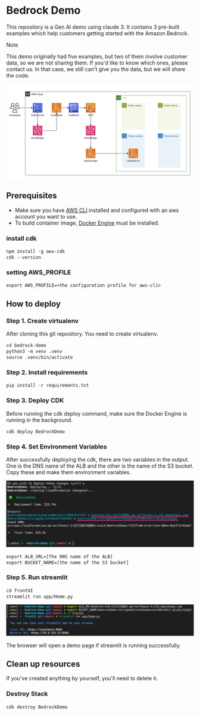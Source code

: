 
# Bedrock Demo
This repository is a Gen AI demo using claude 3. It contains 3 pre-built examples which help customers getting started with the Amazon Bedrock.

> [!NOTE]
> This demo originally had five examples, but two of them involve customer data, so we are not sharing them. If you'd like to know which ones, please contact us. In that case, we still can't give you the data, but we will share the code.

![Pic 1.](architecture.png)

## Prerequisites
- Make sure you have [AWS CLI](https://docs.aws.amazon.com/cli/latest/userguide/install-cliv2.html) installed and configured with an aws account you want to use.
- To build container image, [Docker Engine](https://docs.docker.com/engine/install/) must be installed.

### install cdk
```shell
npm install -g aws-cdk
cdk --version
```

### setting AWS_PROFILE
```shell
export AWS_PROFILE=<the configuration profile for aws-cli>
```

## How to deploy

### Step 1. Create virtualenv
After cloning this git repository. You need to create virtualenv.
```shell
cd bedrock-demo
python3 -m venv .venv
source .venv/bin/activate
```

### Step 2. Install requirements
```shell
pip install -r requirements.txt
```

### Step 3. Deploy CDK
Before running the cdk deploy command, make sure the Docker Engine is running in the background.
```shell
cdk deploy BedrockDemo
```

### Step 4. Set Environment Variables
After successfully deploying the cdk, there are two variables in the output. One is the DNS name of the ALB and the other is the name of the S3 bucket. Copy these and make them environment variables.

![Pic 2.](cdk_output.png)


```shell
export ALB_URL=[The DNS name of the ALB]
export BUCKET_NAME=[the name of the S3 bucket]
```

### Step 5. Run streamlit
```shell
cd frontUI
streamlit run app/Home.py
```

![Pic 3.](run_streamlit.png)

The browser will open a demo page if streamlit is running successfully. 

## Clean up resources
If you've created anything by yourself, you'll need to delete it.

### Destroy Stack
```shell
cdk destroy BedrockDemo
```
